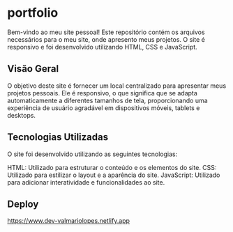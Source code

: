 # portfolio

Bem-vindo ao meu site pessoal! Este repositório contém os arquivos necessários para o meu site, onde apresento meus projetos. O site é responsivo e foi desenvolvido utilizando HTML, CSS e JavaScript.

## Visão Geral

O objetivo deste site é fornecer um local centralizado para apresentar meus projetos pessoais. Ele é responsivo, o que significa que se adapta automaticamente a diferentes tamanhos de tela, proporcionando uma experiência de usuário agradável em dispositivos móveis, tablets e desktops.

## Tecnologias Utilizadas

O site foi desenvolvido utilizando as seguintes tecnologias:

HTML: Utilizado para estruturar o conteúdo e os elementos do site.
CSS: Utilizado para estilizar o layout e a aparência do site.
JavaScript: Utilizado para adicionar interatividade e funcionalidades ao site.

## Deploy

https://www.dev-valmariolopes.netlify.app
